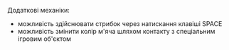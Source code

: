 Додаткові механіки:
- можливість здійснювати стрибок через натискання клавіші SPACE
- можливість змінити колір м'яча шляхом контакту з спеціальним ігровим об'єктом
